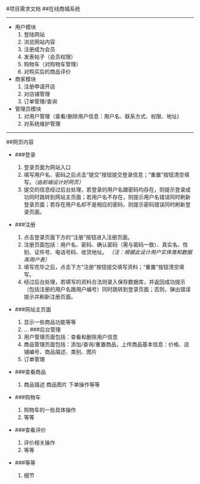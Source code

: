 #项目需求文档
##在线商城系统
***
+ 用户模块
   1. 登陆网站
   2. 浏览网站内容
   3. 注册成为会员
   4. 发表帖子（会员权限）
   5. 购物车（对购物车管理）
   6. 对购买后的商品评价
+ 商家模块
   1. 注册申请开店
   2. 对店铺管理
   3. 订单管理/查询
+ 管理员模块
   1. 对用户管理（查看/删除用户信息：用户名、联系方式、权限、地址}
   2. 对系统维护管理
***
##网页内容
+ ###登录
   1. 登录页面为网站入口
   2. 填写用户名、密码之后点击“提交”按钮提交登录信息；“重置”按钮清空填写。*（由前端设计好网页）*
   3. 提交的信息经过后台处理，若登录的用户名跟密码均存在，则提示登录成功同时跳转到网站主页面；若用户名不存在，则提示用户名错误同时刷新登录页面；若存在用户名却不是相应的密码，则提示密码错误同时刷新登录页面。
+ ###注册
   1. 点击登录页面下方的“注册”按钮进入注册页面。
   2. 注册页面包括：用户名、密码、确认密码（需与密码一致）、真实名、性别、证件号、电话号码、收货地址。 *（注：根据此设计用户实体类和数据库用户表）*
   3. 填写完毕之后，点击下方“注册”按钮提交填写资料；“重置”按钮清空填写。
   4. 经过后台处理，若填写的资料合法则录入保存数据库，并返回成功提示（包括注册的用户名跟用户编号）同时跳转到登录页面；否则，弹出错误提示并刷新注册页面。
+ ###网站主页面
   1. 显示一些商品功能等等
   2. ...
  ###后台管理
   1. 用户管理页面包括：查看和删除用户信息
   2. 商品管理页面包括：添加/查询/重置商品，上传商品基本信息：价格、店铺编号、商品描述、类别、图片
   3. 订单管理
+ ###查看商品
   1. 商品描述 商品图片 下单操作等等

+ ###购物车
   1. 购物车的一些具体操作
   2. 等等
+ ###查看评价
   1. 评价相关操作
   2. 等等
+ ###等等
   1. 细节







